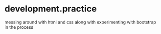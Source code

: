 # development.practice
messing around with html and css along with experimenting with bootstrap in the process
